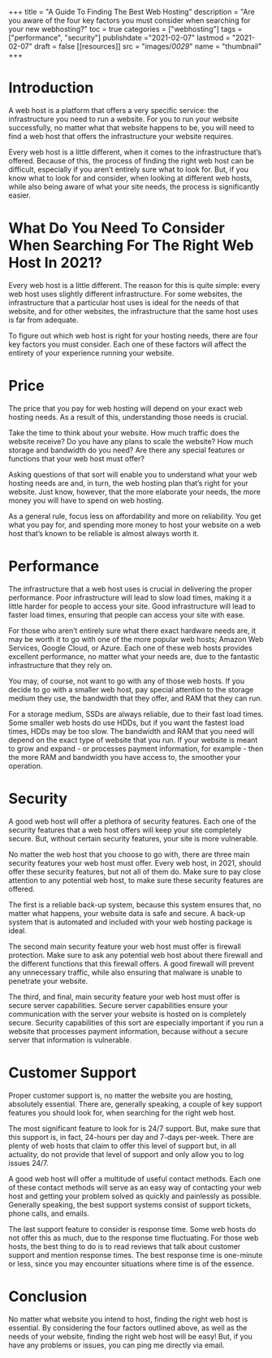 +++
title = "A Guide To Finding The Best Web Hosting"
description = "Are you aware of the four key factors you must consider when searching for your new webhosting?"
toc = true
categories = ["webhosting"]
tags = ["performance", "security"]
publishdate ="2021-02-07"
lastmod = "2021-02-07"
draft = false
[[resources]]
  src = "images/*0029*"
  name = "thumbnail"
+++

# Introduction

A web host is a platform that offers a very specific service: the infrastructure you need to run a website. For you to run your website successfully, no matter what that website happens to be, you will need to find a web host that offers the infrastructure your website requires. 

Every web host is a little different, when it comes to the infrastructure that’s offered. Because of this, the process of finding the right web host can be difficult, especially if you aren’t entirely sure what to look for. But, if you know what to look for and consider, when looking at different web hosts, while also being aware of what your site needs, the process is significantly easier.

# What Do You Need To Consider When Searching For The Right Web Host In 2021?

Every web host is a little different. The reason for this is quite simple: every web host uses slightly different infrastructure. For some websites, the infrastructure that a particular host uses is ideal for the needs of that website, and for other websites, the infrastructure that the same host uses is far from adequate.

To figure out which web host is right for your hosting needs, there are four key factors you must consider. Each one of these factors will affect the entirety of your experience running your website.

# Price

The price that you pay for web hosting will depend on your exact web hosting needs. As a result of this, understanding those needs is crucial. 

Take the time to think about your website. How much traffic does the website receive? Do you have any plans to scale the website? How much storage and bandwidth do you need? Are there any special features or functions that your web host must offer?

Asking questions of that sort will enable you to understand what your web hosting needs are and, in turn, the web hosting plan that’s right for your website. Just know, however, that the more elaborate your needs, the more money you will have to spend on web hosting.

As a general rule, focus less on affordability and more on reliability. You get what you pay for, and spending more money to host your website on a web host that’s known to be reliable is almost always worth it.

# Performance

The infrastructure that a web host uses is crucial in delivering the proper performance. Poor infrastructure will lead to slow load times, making it a little harder for people to access your site. Good infrastructure will lead to faster load times, ensuring that people can access your site with ease.

For those who aren’t entirely sure what there exact hardware needs are, it may be worth it to go with one of the more popular web hosts; Amazon Web Services, Google Cloud, or Azure. Each one of these web hosts provides excellent performance, no matter what your needs are, due to the fantastic infrastructure that they rely on.

You may, of course, not want to go with any of those web hosts. If you decide to go with a smaller web host, pay special attention to the storage medium they use, the bandwidth that they offer, and RAM that they can run.

For a storage medium, SSDs are always reliable, due to their fast load times. Some smaller web hosts do use HDDs, but if you want the fastest load times, HDDs may be too slow. The bandwidth and RAM that you need will depend on the exact type of website that you run. If your website is meant to grow and expand - or processes payment information, for example - then the more RAM and bandwidth you have access to, the smoother your operation.

# Security

A good web host will offer a plethora of security features. Each one of the security features that a web host offers will keep your site completely secure. But, without certain security features, your site is more vulnerable.

No matter the web host that you choose to go with, there are three main security features your web host must offer. Every web host, in 2021, should offer these security features, but not all of them do. Make sure to pay close attention to any potential web host, to make sure these security features are offered.

The first is a reliable back-up system, because this system ensures that, no matter what happens, your website data is safe and secure. A back-up system that is automated and included with your web hosting package is ideal.

The second main security feature your web host must offer is firewall protection. Make sure to ask any potential web host about there firewall and the different functions that this firewall offers. A good firewall will prevent any unnecessary traffic, while also ensuring that malware is unable to penetrate your website.

The third, and final, main security feature your web host must offer is secure server capabilities. Secure server capabilities ensure your communication with the server your website is hosted on is completely secure. Security capabilities of this sort are especially important if you run a website that processes payment information, because without a secure server that information is vulnerable.

# Customer Support

Proper customer support is, no matter the website you are hosting, absolutely essential. There are, generally speaking, a couple of key support features you should look for, when searching for the right web host.

The most significant feature to look for is 24/7 support. But, make sure that this support is, in fact, 24-hours per day and 7-days per-week. There are plenty of web hosts that claim to offer this level of support but, in all actuality, do not provide that level of support and only allow you to log issues 24/7.

A good web host will offer a multitude of useful contact methods. Each one of these contact methods will serve as an easy way of contacting your web host and getting your problem solved as quickly and painlessly as possible. Generally speaking, the best support systems consist of support tickets, phone calls, and emails. 

The last support feature to consider is response time. Some web hosts do not offer this as much, due to the response time fluctuating. For those web hosts, the best thing to do is to read reviews that talk about customer support and mention response times. The best response time is one-minute or less, since you may encounter situations where time is of the essence.


# Conclusion

No matter what website you intend to host, finding the right web host is essential. By considering the four factors outlined above, as well as the needs of your website, finding the right web host will be easy! But, if you have any problems or issues, you can ping me directly via email.
